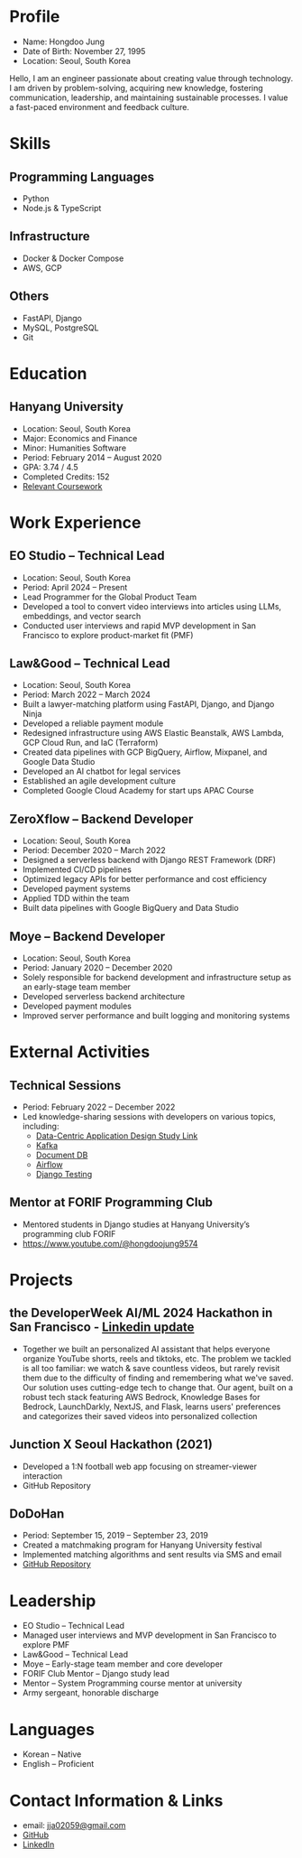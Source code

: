 # Profile
- Name: Hongdoo Jung
- Date of Birth: November 27, 1995
- Location: Seoul, South Korea

Hello, I am an engineer passionate about creating value through technology. I am driven by problem-solving, acquiring new knowledge, fostering communication, leadership, and maintaining sustainable processes. I value a fast-paced environment and feedback culture.

# Skills
## Programming Languages
- Python
- Node.js & TypeScript

## Infrastructure
- Docker & Docker Compose
- AWS, GCP

## Others
- FastAPI, Django
- MySQL, PostgreSQL
- Git

# Education
## Hanyang University
- Location: Seoul, South Korea
- Major: Economics and Finance
- Minor: Humanities Software
- Period: February 2014 – August 2020
- GPA: 3.74 / 4.5
- Completed Credits: 152
- [Relevant Coursework](https://github.com/hongdoojung/RESUME/blob/master/COURSE.md)

# Work Experience
## EO Studio – Technical Lead
- Location: Seoul, South Korea
- Period: April 2024 – Present
- Lead Programmer for the Global Product Team
- Developed a tool to convert video interviews into articles using LLMs, embeddings, and vector search
- Conducted user interviews and rapid MVP development in San Francisco to explore product-market fit (PMF)

## Law&Good – Technical Lead
- Location: Seoul, South Korea
- Period: March 2022 – March 2024
- Built a lawyer-matching platform using FastAPI, Django, and Django Ninja
- Developed a reliable payment module
- Redesigned infrastructure using AWS Elastic Beanstalk, AWS Lambda, GCP Cloud Run, and IaC (Terraform)
- Created data pipelines with GCP BigQuery, Airflow, Mixpanel, and Google Data Studio
- Developed an AI chatbot for legal services
- Established an agile development culture
- Completed Google Cloud Academy for start ups APAC Course

## ZeroXflow – Backend Developer
- Location: Seoul, South Korea
- Period: December 2020 – March 2022
- Designed a serverless backend with Django REST Framework (DRF)
- Implemented CI/CD pipelines
- Optimized legacy APIs for better performance and cost efficiency
- Developed payment systems
- Applied TDD within the team
- Built data pipelines with Google BigQuery and Data Studio

## Moye – Backend Developer
- Location: Seoul, South Korea
- Period: January 2020 – December 2020
- Solely responsible for backend development and infrastructure setup as an early-stage team member
- Developed serverless backend architecture
- Developed payment modules
- Improved server performance and built logging and monitoring systems

# External Activities
## Technical Sessions
- Period: February 2022 – December 2022
- Led knowledge-sharing sessions with developers on various topics, including:
  - [Data-Centric Application Design Study Link](https://naminica.notion.site/fa604fbdfef14f6ab011bec012f130d1?v=37979dbf522c4118b52d7626a732f566&pvs=4)
  - [Kafka](https://separated-guanaco-64b.notion.site/86db462562d04f6a92b834073a315daa?pvs=4)
  - [Document DB](https://separated-guanaco-64b.notion.site/Document-DB-105f3b634110806bb616f1263ae235b8?pvs=4)
  - [Airflow](https://separated-guanaco-64b.notion.site/Airflow-105f3b634110805885dcc9ba035fa72c?pvs=4)
  - [Django Testing](https://separated-guanaco-64b.notion.site/Django-105f3b634110800db75aef874b023bf2?pvs=4)

## Mentor at FORIF Programming Club
- Mentored students in Django studies at Hanyang University’s programming club FORIF
- https://www.youtube.com/@hongdoojung9574

# Projects
## the DeveloperWeek AI/ML 2024 Hackathon in San Francisco - [Linkedin update](https://www.linkedin.com/feed/update/urn:li:activity:7212767328386568192/)
- Together we built an personalized AI assistant that helps everyone organize YouTube shorts, reels and tiktoks, etc. The problem we tackled is all too familiar: we watch & save countless videos, but rarely revisit them due to the difficulty of finding and remembering what we've saved. Our solution uses cutting-edge tech to change that. Our agent, built on a robust tech stack featuring AWS Bedrock, Knowledge Bases for Bedrock, LaunchDarkly, NextJS, and Flask, learns users' preferences and categorizes their saved videos into personalized collection

## Junction X Seoul Hackathon (2021)
- Developed a 1:N football web app focusing on streamer-viewer interaction
- GitHub Repository

## DoDoHan
- Period: September 15, 2019 – September 23, 2019
- Created a matchmaking program for Hanyang University festival
- Implemented matching algorithms and sent results via SMS and email
- [GitHub Repository](https://github.com/TheFootball)

# Leadership
- EO Studio – Technical Lead
- Managed user interviews and MVP development in San Francisco to explore PMF
- Law&Good – Technical Lead
- Moye – Early-stage team member and core developer
- FORIF Club Mentor – Django study lead
- Mentor – System Programming course mentor at university
- Army sergeant, honorable discharge

# Languages
- Korean – Native
- English – Proficient

# Contact Information & Links
- email: <jja02059@gmail.com>
- [GitHub](https://github.com/hongdoojung)
- [LinkedIn](https://www.linkedin.com/in/hongdoojung/)
